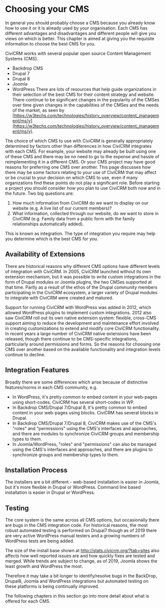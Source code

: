 # Choosing your CMS

In general you should probably choose a CMS because you already know how to use it or it is already used by your organisation. Each CMS has different advantages and disadvantages and different people will give you views on which is better. This chapter is aimed at giving you the requisite information to choose the best CMS for you.

CiviCRM works with several popular open source Content Management Systems (CMS).

* Backdrop CMS
* Drupal 7
* Drupal 8
* Joomla
* WordPress
There are lots of resources that help guide organizations in their selection of the best CMS for their content strategy and website. There continue to be significant changes in the popularity of the CMSes over time given changes in the capabilities of the CMSes and the needs of the market, as seen by [https://w3techs.com/technologies/history_overview/content_management/ms/y](https://w3techs.com/technologies/history_overview/content_management/ms/y).

The choice of which CMS to use with CiviCRM is generally appropriately determined by factors other than differences in how CiviCRM integrates with each CMS. For example, your website may already be built using one of these CMS and there may be no need to go to the expense and hassle of reimplementing it in a different CMS. Or your CMS project may have good reasons for preferring one CMS over another. This page discusses how there may be some factors relating to your use of CiviCRM that may affect or be crucial to your decision on which CMS to use, even if many organizations find these points do not play a significant role.
Before starting a project you should consider how you plan to use CiviCRM both now and in the future. Two big questions are:

1. How much information from CiviCRM do we want to display on our website (e.g. A live list of our current members)?
2. What information, collected through our website, do we want to store in CiviCRM (e.g. Family data from a public form with the family relationships automatically added).

This is known as integration. The type of integration you require may help you determine which is the best CMS for you.

## Availability of Extensions

There are historical reasons why different CMS options have different levels of integration with CiviCRM. In 2005, CiviCRM launched without its own extension mechanism, but it was possible to write custom integrations in the form of Drupal modules or Joomla plugins, the two CMSes supported at that time. Partly as a result of the ethos of the Drupal community members participating in the CiviCRM ecosystem, a larger variety of Drupal modules to integrate with CiviCRM were created and matured. 

Support for running CiviCRM with WordPress was added in 2012, which allowed WordPress plugins to implement custom integrations. 2012 also saw CiviCRM roll out its own native extension system: flexible, cross-CMS support aiming to reduce the development and maintenance effort involved in creating customizations to extend and modify core CiviCRM functionality. In recent years a large number of CiviCRM native extensions have been released, though there continue to be CMS-specific integrations, particularly around permissions and forms. So the reasons for choosing one CMS over another based on the available functionality and integration levels continue to decline.

## Integration Features

Broadly there are some differences which arise because of distinctive features/norms in each CMS community, e.g.

* In WordPress, it's pretty common to embed content in your web-pages using short-codes. CiviCRM has several short-codes in WP.
* In Backdrop CMS/Drupal 7/Drupal 8, it's pretty common to embed content in your web-pages using blocks. CiviCRM has several blocks in Drupal.
* In Backdrop CMS/Drupal 7/Drupal 8, CiviCRM makes use of the CMS's "roles" and "permissions" using the CMS's interfaces and approaches, and there are modules to synchronize CiviCRM groups and membership types to them.
* In Joomla/WordPress, "roles" and "permissions" can also be managed using the CMS's interfaces and approaches, and there are plugins to synchronize groups and membership types to them.

## Installation Process

The installers are a bit different - web-based installation is easier in Joomla, but it's more flexible in Drupal or WordPress. Command line based installation is easier in Drupal or WordPress.

## Testing

The core system is the same across all CMS options, but occasionally there are bugs in the CMS integration code. For historical reasons, the most robust automated testing is performed on Drupal7 though as of 2019 there are very active WordPress manual testers and a growing numbers of WordPress tests are being added. 

The size of the install base shown at http://stats.civicrm.org/?tab=sites also affects how well reported issues are and how quickly fixes are tested and merged. While trends are subject to change, as of 2019, Joomla shows the least growth and WordPress the most.

Therefore it may take a bit longer to identify/resolve bugs in the BackDrop, Drupal8, Joomla and WordPress integrations but automated testing on these platforms is being continually improved.

The following chapters in this section go into more detail about what is offered for each CMS.


